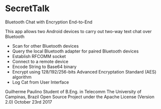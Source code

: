# SecretTalk
Bluetooth Chat with Encryption End-to-End

This app allows two Android devices to carry out two-way text chat over Bluetooth
* Scan for other Bluetooth devices
* Query the local Bluetooth adapter for paired Bluetooth devices
* Establish RFCOMM socket
* Connect to a remote device
* Encode String to Base64 binary
* Encrypt using 128/192/256-bits Advanced Encryptation Standard (AES) algorithm
* Log Cat from User Interface


Guilherme Paulino
Student of B.Eng. in Telecomm
The University of Campinas, Brazil
Open Source Project under the Apache License (Version 2.0)
October 23rd 2017
